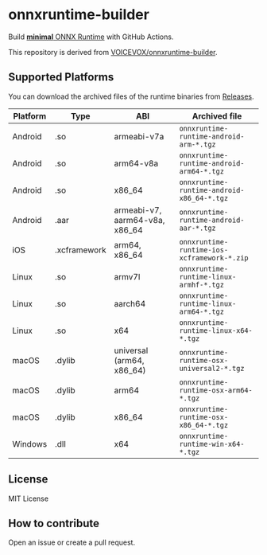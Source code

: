 # onnxruntime-builder

Build [**minimal** ONNX Runtime](https://onnxruntime.ai/docs/build/custom.html#minimal-build) with GitHub Actions.

This repository is derived from [VOICEVOX/onnxruntime-builder](https://github.com/VOICEVOX/onnxruntime-builder).

## Supported Platforms

You can download the archived files of the runtime binaries from [Releases](https://github.com/stakemura/onnxruntime-builder/releases).

| Platform | Type   | ABI         |  Archived file         |
|----------|--------|-------------|---------------------------------------|
| Android  | .so    | armeabi-v7a | `onnxruntime-runtime-android-arm-*.tgz` |
| Android  | .so    | arm64-v8a   | `onnxruntime-runtime-android-arm64-*.tgz` |
| Android  | .so    | x86_64      | `onnxruntime-runtime-android-x86_64-*.tgz` |
| Android  | .aar   | armeabi-v7, aarm64-v8a, x86_64 | `onnxruntime-runtime-android-aar-*.tgz` |
| iOS      | .xcframework | arm64, x86_64 | `onnxruntime-runtime-ios-xcframework-*.zip`|
| Linux    | .so    | armv7l      | `onnxruntime-runtime-linux-armhf-*.tgz` |
| Linux    | .so    | aarch64     | `onnxruntime-runtime-linux-arm64-*.tgz` |
| Linux    | .so    | x64         | `onnxruntime-runtime-linux-x64-*.tgz` |
| macOS    | .dylib | universal (arm64, x86_64) | `onnxruntime-runtime-osx-universal2-*.tgz` |
| macOS    | .dylib | arm64       | `onnxruntime-runtime-osx-arm64-*.tgz` |
| macOS    | .dylib | x86_64      | `onnxruntime-runtime-osx-x86_64-*.tgz` |
| Windows  | .dll   | x64         | `onnxruntime-runtime-win-x64-*.tgz` |

## License

MIT License

## How to contribute

Open an issue or create a pull request.
